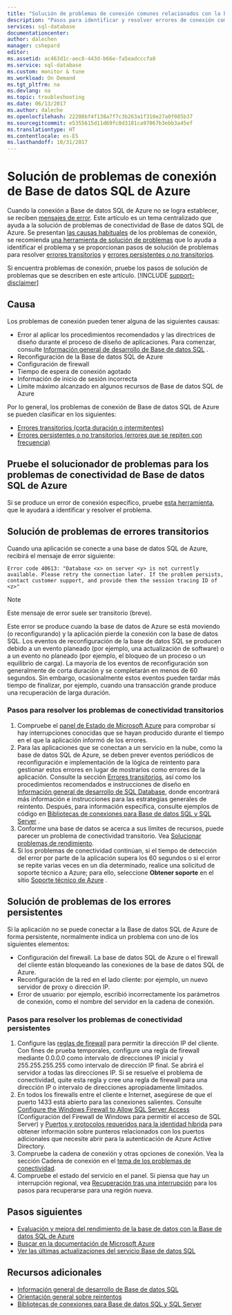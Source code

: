 ```yaml
---
title: "Solución de problemas de conexión comunes relacionados con la base de datos SQL de Azure"
description: "Pasos para identificar y resolver errores de conexión comunes para la base de datos SQL de Azure."
services: sql-database
documentationcenter: 
author: dalechen
manager: cshepard
editor: 
ms.assetid: ac463d1c-aec8-443d-b66e-fa5eadcccfa8
ms.service: sql-database
ms.custom: monitor & tune
ms.workload: On Demand
ms.tgt_pltfrm: na
ms.devlang: na
ms.topic: troubleshooting
ms.date: 06/13/2017
ms.author: daleche
ms.openlocfilehash: 22208bf4f138a7f7c3b263a1f310e27a0f085b37
ms.sourcegitcommit: e5355615d11d69fc8d3101ca97067b3ebb3a45ef
ms.translationtype: HT
ms.contentlocale: es-ES
ms.lasthandoff: 10/31/2017
---
```

# <a name="troubleshoot-connection-issues-to-azure-sql-database"></a>Solución de problemas de conexión de Base de datos SQL de Azure
Cuando la conexión a Base de datos SQL de Azure no se logra establecer, se reciben [mensajes de error](sql-database-develop-error-messages.md). Este artículo es un tema centralizado que ayuda a la solución de problemas de conectividad de Base de datos SQL de Azure. Se presentan [las causas habituales](#cause) de los problemas de conexión, se recomienda [una herramienta de solución de problemas](#try-the-troubleshooter-for-azure-sql-database-connectivity-issues) que lo ayuda a identificar el problema y se proporcionan pasos de solución de problemas para resolver [errores transitorios](#troubleshoot-transient-errors) y [errores persistentes o no transitorios](#troubleshoot-persistent-errors). 

Si encuentra problemas de conexión, pruebe los pasos de solución de problemas que se describen en este artículo.
[!INCLUDE [support-disclaimer](../../includes/support-disclaimer.md)]

## <a name="cause"></a>Causa
Los problemas de conexión pueden tener alguna de las siguientes causas:

* Error al aplicar los procedimientos recomendados y las directrices de diseño durante el proceso de diseño de aplicaciones.  Para comenzar, consulte [Información general de desarrollo de Base de datos SQL](sql-database-develop-overview.md) .
* Reconfiguración de la Base de datos SQL de Azure
* Configuración de firewall
* Tiempo de espera de conexión agotado
* Información de inicio de sesión incorrecta
* Límite máximo alcanzado en algunos recursos de Base de datos SQL de Azure

Por lo general, los problemas de conexión de Base de datos SQL de Azure se pueden clasificar en los siguientes:

* [Errores transitorios (corta duración o intermitentes)](#troubleshoot-transient-errors)
* [Errores persistentes o no transitorios (errores que se repiten con frecuencia)](#troubleshoot-persistent-errors)

## <a name="try-the-troubleshooter-for-azure-sql-database-connectivity-issues"></a>Pruebe el solucionador de problemas para los problemas de conectividad de Base de datos SQL de Azure
Si se produce un error de conexión específico, pruebe [esta herramienta](https://support.microsoft.com/help/10085/troubleshooting-connectivity-issues-with-microsoft-azure-sql-database), que le ayudará a identificar y resolver el problema.

## <a name="troubleshoot-transient-errors"></a>Solución de problemas de errores transitorios

Cuando una aplicación se conecte a una base de datos SQL de Azure, recibirá el mensaje de error siguiente:

```
Error code 40613: "Database <x> on server <y> is not currently available. Please retry the connection later. If the problem persists, contact customer support, and provide them the session tracing ID of <z>"
```

> [!NOTE]
> Este mensaje de error suele ser transitorio (breve).
> 
> 

Este error se produce cuando la base de datos de Azure se está moviendo (o reconfigurando) y la aplicación pierde la conexión con la base de datos SQL. Los eventos de reconfiguración de la base de datos SQL se producen debido a un evento planeado (por ejemplo, una actualización de software) o a un evento no planeado (por ejemplo, el bloqueo de un proceso o un equilibrio de carga). La mayoría de los eventos de reconfiguración son generalmente de corta duración y se completarán en menos de 60 segundos. Sin embargo, ocasionalmente estos eventos pueden tardar más tiempo de finalizar, por ejemplo, cuando una transacción grande produce una recuperación de larga duración.

### <a name="steps-to-resolve-transient-connectivity-issues"></a>Pasos para resolver los problemas de conectividad transitorios

1. Compruebe el [panel de Estado de Microsoft Azure](https://azure.microsoft.com/status) para comprobar si hay interrupciones conocidas que se hayan producido durante el tiempo en el que la aplicación informó de los errores.
2. Para las aplicaciones que se conectan a un servicio en la nube, como la base de datos SQL de Azure, se deben prever eventos periódicos de reconfiguración e implementación de la lógica de reintento para gestionar estos errores en lugar de mostrarlos como errores de la aplicación. Consulte la sección [Errores transitorios](sql-database-connectivity-issues.md), así como los procedimientos recomendados e instrucciones de diseño en [Información general de desarrollo de SQL Database](sql-database-develop-overview.md), donde encontrará más información e instrucciones para las estrategias generales de reintento. Después, para información específica, consulte ejemplos de código en [Bibliotecas de conexiones para Base de datos SQL y SQL Server](sql-database-libraries.md) .
3. Conforme una base de datos se acerca a sus límites de recursos, puede parecer un problema de conectividad transitorio. Vea [Solucionar problemas de rendimiento](sql-database-troubleshoot-performance.md).
4. Si los problemas de conectividad continúan, si el tiempo de detección del error por parte de la aplicación supera los 60 segundos o si el error se repite varias veces en un día determinado, realice una solicitud de soporte técnico a Azure; para ello, seleccione **Obtener soporte** en el sitio [Soporte técnico de Azure](https://azure.microsoft.com/support/options) .

## <a name="troubleshoot-persistent-errors"></a>Solución de problemas de los errores persistentes
Si la aplicación no se puede conectar a la Base de datos SQL de Azure de forma persistente, normalmente indica un problema con uno de los siguientes elementos:

* Configuración del firewall. La base de datos SQL de Azure o el firewall del cliente están bloqueando las conexiones de la base de datos SQL de Azure.
* Reconfiguración de la red en el lado cliente: por ejemplo, un nuevo servidor de proxy o dirección IP.
* Error de usuario: por ejemplo, escribió incorrectamente los parámetros de conexión, como el nombre del servidor en la cadena de conexión.

### <a name="steps-to-resolve-persistent-connectivity-issues"></a>Pasos para resolver los problemas de conectividad persistentes
1. Configure las [reglas de firewall](sql-database-configure-firewall-settings.md) para permitir la dirección IP del cliente. Con fines de prueba temporales, configure una regla de firewall mediante 0.0.0.0 como intervalo de direcciones IP inicial y 255.255.255.255 como intervalo de dirección IP final. Se abrirá el servidor a todas las direcciones IP. Si se resuelve el problema de conectividad, quite esta regla y cree una regla de firewall para una dirección IP o intervalo de direcciones apropiadamente limitados. 
2. En todos los firewalls entre el cliente e Internet, asegúrese de que el puerto 1433 está abierto para las conexiones salientes. Consulte [Configure the Windows Firewall to Allow SQL Server Access](https://msdn.microsoft.com/library/cc646023.aspx) (Configuración del Firewall de Windows para permitir el acceso de SQL Server) y [Puertos y protocolos requeridos para la identidad híbrida](https://docs.microsoft.com/azure/active-directory/connect/active-directory-aadconnect-ports) para obtener información sobre punteros relacionados con los puertos adicionales que necesite abrir para la autenticación de Azure Active Directory.
3. Compruebe la cadena de conexión y otras opciones de conexión. Vea la sección Cadena de conexión en el [tema de los problemas de conectividad](sql-database-connectivity-issues.md#connections-to-azure-sql-database).
4. Compruebe el estado del servicio en el panel. Si piensa que hay un interrupción regional, vea [Recuperación tras una interrupción](sql-database-disaster-recovery.md) para los pasos para recuperarse para una región nueva.

## <a name="next-steps"></a>Pasos siguientes
* [Evaluación y mejora del rendimiento de la base de datos con la Base de datos SQL de Azure](sql-database-troubleshoot-performance.md)
* [Buscar en la documentación de Microsoft Azure](http://azure.microsoft.com/search/documentation/)
* [Ver las últimas actualizaciones del servicio Base de datos SQL](http://azure.microsoft.com/updates/?service=sql-database)

## <a name="additional-resources"></a>Recursos adicionales
* [Información general de desarrollo de Base de datos SQL](sql-database-develop-overview.md)
* [Orientación general sobre reintentos](../best-practices-retry-general.md)
* [Bibliotecas de conexiones para Base de datos SQL y SQL Server](sql-database-libraries.md)

